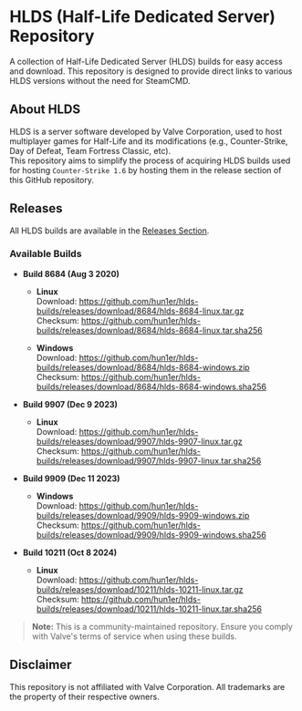 # HLDS (Half-Life Dedicated Server) Repository
A collection of Half-Life Dedicated Server (HLDS) builds for easy access and download. This repository is designed to provide direct links to various HLDS versions without the need for SteamCMD.

## About HLDS
HLDS is a server software developed by Valve Corporation, used to host multiplayer games for Half-Life and its modifications (e.g., Counter-Strike, Day of Defeat, Team Fortress Classic, etc).<br>
This repository aims to simplify the process of acquiring HLDS builds used for hosting `Counter-Strike 1.6` by hosting them in the release section of this GitHub repository.

## Releases
All HLDS builds are available in the [Releases Section](https://github.com/hun1er/hlds-builds/releases).

### Available Builds
- **Build 8684 (Aug 3 2020)**
  - **Linux**<br>
    Download: https://github.com/hun1er/hlds-builds/releases/download/8684/hlds-8684-linux.tar.gz<br>
    Checksum: https://github.com/hun1er/hlds-builds/releases/download/8684/hlds-8684-linux.tar.sha256

  - **Windows**<br>
    Download: https://github.com/hun1er/hlds-builds/releases/download/8684/hlds-8684-windows.zip<br>
    Checksum: https://github.com/hun1er/hlds-builds/releases/download/8684/hlds-8684-windows.sha256

- **Build 9907 (Dec 9 2023)**
  - **Linux**<br>
    Download: https://github.com/hun1er/hlds-builds/releases/download/9907/hlds-9907-linux.tar.gz<br>
    Checksum: https://github.com/hun1er/hlds-builds/releases/download/9907/hlds-9907-linux.tar.sha256

- **Build 9909 (Dec 11 2023)**
  - **Windows**<br>
    Download: https://github.com/hun1er/hlds-builds/releases/download/9909/hlds-9909-windows.zip<br>
    Checksum: https://github.com/hun1er/hlds-builds/releases/download/9909/hlds-9909-windows.sha256

- **Build 10211 (Oct 8 2024)**
  - **Linux**<br>
    Download: https://github.com/hun1er/hlds-builds/releases/download/10211/hlds-10211-linux.tar.gz<br>
    Checksum: https://github.com/hun1er/hlds-builds/releases/download/10211/hlds-10211-linux.tar.sha256

> **Note:** This is a community-maintained repository. Ensure you comply with Valve's terms of service when using these builds.

## Disclaimer
This repository is not affiliated with Valve Corporation. All trademarks are the property of their respective owners.
